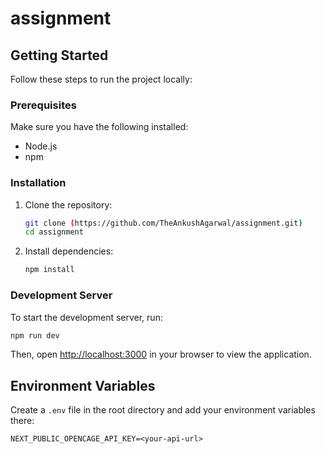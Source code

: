 # assignment
 
## Getting Started

Follow these steps to run the project locally:

### Prerequisites

Make sure you have the following installed:
- Node.js 
- npm 

### Installation

1. Clone the repository:
   ```bash
   git clone (https://github.com/TheAnkushAgarwal/assignment.git)
   cd assignment
   ```

2. Install dependencies:
   ```bash
   npm install
   ```

### Development Server

To start the development server, run:
```bash
npm run dev

```

Then, open [http://localhost:3000](http://localhost:3000) in your browser to view the application.



## Environment Variables

Create a `.env` file in the root directory and add your environment variables there:
```
NEXT_PUBLIC_OPENCAGE_API_KEY=<your-api-url>
```

